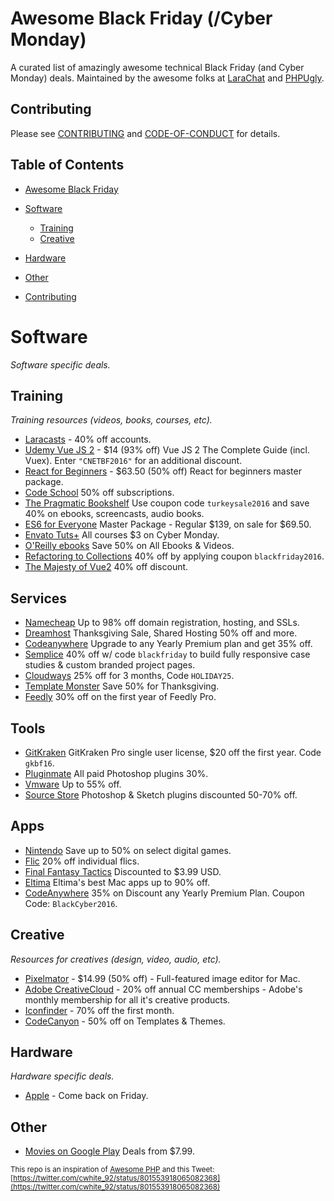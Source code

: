 # Awesome Black Friday (/Cyber Monday)

A curated list of amazingly awesome technical Black Friday (and Cyber Monday) deals. Maintained by the awesome folks at [LaraChat](https://larachat.co) and [PHPUgly](https://phpugly.com/).

## Contributing
Please see [CONTRIBUTING](https://github.com/smayzes/awesome-blackfriday/blob/master/CONTRIBUTING.md) and [CODE-OF-CONDUCT](https://github.com/smayzes/awesome-blackfriday/blob/master/CODE-OF-CONDUCT.md) for details.

## Table of Contents
- [Awesome Black Friday](#awesome-black-friday-cyber-monday)
- [Software](#software)
    - [Training](#training)
    - [Creative](#creative)
- [Hardware](#hardware)
- [Other](#other)


- [Contributing](#contributing)


# Software
*Software specific deals.*

## Training
*Training resources (videos, books, courses, etc).*

* [Laracasts](https://laracasts.com/sales/2016) - 40% off accounts.
* [Udemy Vue JS 2](https://www.udemy.com/vuejs-2-the-complete-guide/) - $14 (93% off) Vue JS 2 The Complete Guide (incl. Vuex). Enter `"CNETBF2016"` for an additional discount.
* [React for Beginners](https://reactforbeginners.com/) - $63.50 (50% off) React for beginners master package.
* [Code School](https://www.codeschool.com/pricing) 50% off subscriptions.
* [The Pragmatic Bookshelf](https://pragprog.com/) Use coupon code `turkeysale2016` and save 40% on ebooks, screencasts, audio books.
* [ES6 for Everyone](https://es6.io/) Master Package - Regular $139, on sale for $69.50.
* [Envato Tuts+](https://code.tutsplus.com/tutorials) All courses $3 on Cyber Monday.
* [O'Reilly ebooks](http://shop.oreilly.com/category/deals/cyber-monday.do) Save 50% on All Ebooks & Videos.
* [Refactoring to Collections](https://adamwathan.me/refactoring-to-collections/) 40% off by applying coupon `blackfriday2016`.
* [The Majesty of Vue2](https://leanpub.com/vuejs2/c/bfcm) 40% off discount.

## Services

* [Namecheap](https://www.namecheap.com/domain-hosting-ssl-deals/black-friday.aspx) Up to 98% off domain registration, hosting, and SSLs.
* [Dreamhost](https://www.dreamhost.com/promo/thanksgiving/) Thanksgiving Sale, Shared Hosting  50% off and more.
* [Codeanywhere](https://codeanywhere.com/) Upgrade to any Yearly Premium plan and get 35% off.
* [Semplice](http://www.semplicelabs.com/) 40% off w/ code `blackfriday` to build fully responsive case studies & custom branded project pages.
* [Cloudways](https://platform.cloudways.com/signup) 25% off for 3 months, Code `HOLIDAY25`.
* [Template Monster](http://www.templatemonster.com/) Save 50% for Thanksgiving.
* [Feedly](https://feedly.com/i/blackfriday) 30% off on the first year of Feedly Pro.

## Tools

* [GitKraken](https://gitkraken.com/) GitKraken Pro single user license, $20 off the first year. Code `gkbf16`.
* [Pluginmate](https://pluginmate.com) All paid Photoshop plugins 30%.
* [Vmware](http://store.vmware.com/store/vmware/en_US/home) Up to 55% off.
* [Source Store](https://madebysource.com/black-friday-2016/) Photoshop & Sketch plugins discounted 50-70% off.

## Apps

* [Nintendo](http://happyholidays.nintendo.com/cyber-deals) Save up to 50% on select digital games.
* [Flic](https://flic.io/) 20% off individual flics.
* [Final Fantasy Tactics](https://itunes.apple.com/ca/app/final-fantasy-tactics-war/id446760220?mt=8&ign-mpt=uo%3D4) Discounted to $3.99 USD.
* [Eltima](http://mac.eltima.com/deals/) Eltima's best Mac apps up to 90% off.
* [CodeAnywhere](https://codeanywhere.com/editor/) 35% on Discount any Yearly Premium Plan. Coupon Code: `BlackCyber2016`.

## Creative
*Resources for creatives (design, video, audio, etc).*

* [Pixelmator](https://itunes.apple.com/us/app/pixelmator/id407963104) - $14.99 (50% off) - Full-featured image editor for Mac.
* [Adobe CreativeCloud](https://creative.adobe.com/plans?sdid=KSODC&sdid=952G4XMS&92X1519156Xa668f26d5b8257ab50ab3f0b9a413fc2) - 20% off annual CC memberships - Adobe's monthly membership for all it's creative products.
* [Iconfinder](https://www.iconfinder.com/blackfriday) - 70% off the first month.
* [CodeCanyon](http://go.themeforest.net/cybermonday) - 50% off on Templates & Themes.

## Hardware
*Hardware specific deals.*

* [Apple](http://www.apple.com/shop/gifts/one-day-shopping-event) - Come back on Friday.

## Other

* [Movies on Google Play](https://play.google.com/store/movies/collection/promotion_4001cc5_movies_cyberweek2016) Deals from $7.99.

<sup>This repo is an inspiration of [Awesome PHP](https://github.com/ziadoz/awesome-php) and this Tweet: [https://twitter.com/cwhite_92/status/801553918065082368](https://twitter.com/cwhite_92/status/801553918065082368)</sup>
